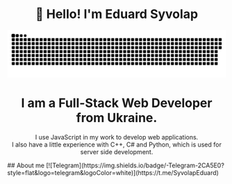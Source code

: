 <h1 align="center">👋 Hello! I'm Eduard Syvolap </h1>

<p align="center">
 <img width="600" src="assets/github-snake.svg" alt="snake"/>
</p>

<h1 align="center">I am a Full-Stack Web Developer from Ukraine.</h1>
<p align="center">I use JavaScript in my work to develop web applications.<br/>I also have a little experience with C++, C# and Python, which is used for server side development.</p>
## About me
[![Telegram](https://img.shields.io/badge/-Telegram-2CA5E0?style=flat&logo=telegram&logoColor=white)](https://t.me/SyvolapEduard)
